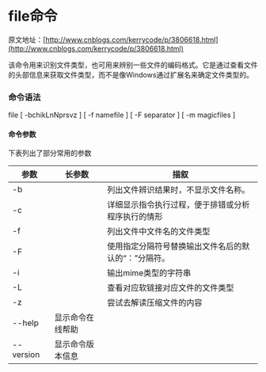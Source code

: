 # file命令
原文地址：[http://www.cnblogs.com/kerrycode/p/3806618.html](http://www.cnblogs.com/kerrycode/p/3806618.html)

该命令用来识别文件类型，也可用来辨别一些文件的编码格式。它是通过查看文件的头部信息来获取文件类型，而不是像Windows通过扩展名来确定文件类型的。



### 命令语法

file [ -bchikLnNprsvz ] [ -f namefile ] [ -F separator ] [ -m magicfiles ] 

#### 命令参数



下表列出了部分常用的参数

参数                    | 长参数                          |描叙  |                                           
| --- | --- | --- |    
| -b|          | 列出文件辨识结果时，不显示文件名称。        |
| -c|          | 详细显示指令执行过程，便于排错或分析程序执行的情形 |
| -f|          | 列出文件中文件名的文件类型             |
| -F|          | 使用指定分隔符号替换输出文件名后的默认的“：”分隔符。</font>|
| -i|          | 输出mime类型的字符串     |         
| -L|          | 查看对应软链接对应文件的文件类型          |
| -z|          | 尝试去解读压缩文件的内容              |
  | --help   | 显示命令在线帮助                  |
  | --version| 显示命令版本信息                  |